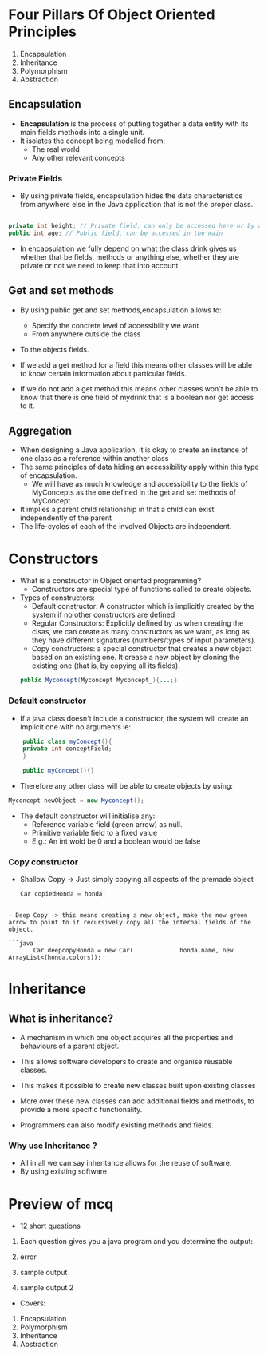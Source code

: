 # Four Pillars Of Object Oriented Principles

1. Encapsulation
2. Inheritance
3. Polymorphism
4. Abstraction

## Encapsulation

- **Encapsulation** is the process of putting together a data entity with its main fields methods into a single unit.
- It isolates the concept being modelled from:
	- The real world
	- Any other relevant concepts


### Private Fields 

- By using private fields, encapsulation hides the data characteristics from anywhere else in the Java application that is not the proper class.
```java 

private int height; // Private field, can only be accessed here or by a get/set
public int age; // Public field, can be accessed in the main
```

- In encapsulation we fully depend on what the class drink gives us whether that be fields, methods or anything else, whether they are private or not we need to keep that into account.

## Get and set methods 

- By using public get and set methods,encapsulation allows to:
	- Specify the concrete level of accessibility we want
	- From anywhere outside the class
- To the objects fields.

- If we add a get method for a field this means other classes will be able to know certain information about particular fields.
- If we do not add a get method this means other classes won't be able to know that there is one field of mydrink that is a boolean nor get access to it.

## Aggregation

- When designing a Java application, it is okay to create an instance of one class as a reference within another class
- The same principles of data hiding an accessibility apply within this type of encapsulation. 
	- We will have as much knowledge and accessibility to the fields of MyConcepts as the one defined in the get and set methods of MyConcept
- It implies a parent child relationship in that a child can exist independently of the parent
- The life-cycles of each of the involved Objects are independent.

# Constructors

- What is a constructor in Object oriented programming?
	- Constructors are special type of functions called to create objects.
- Types of constructors:
	- Default constructor: A constructor which is implicitly created by the system if no other constructors are defined
	- Regular Constructors: Explicitly defined by us when creating the clsas, we can create as many constructors as we want, as long as they have different signatures (numbers/types of input parameters).
	- Copy constructors: a special constructor that creates a new object based on an existing one. It crease a new object by cloning the existing one (that is, by copying all its fields).
	``` java
	public Myconcept(Myconcept Myconcept_){...;}
	```

### Default constructor 
- If a java class doesn't include a constructor, the system will create an implicit one with no arguments ie:

```java 
	public class myConcept(){
	private int conceptField;
	}

	public myConcept(){}
```

- Therefore any other class will be able to create objects by using:

```java
Myconcept newObject = new Myconcept();
```

- The default constructor will initialise any:
	- Reference variable field (green arrow) as null.
	- Primitive variable field to a fixed value
	- E.g.: An int wold be 0 and a boolean would be false

### Copy constructor
- Shallow Copy -> Just simply copying all aspects of the premade object 
	```java
	Car copiedHonda = honda;
```

- Deep Copy -> this means creating a new object, make the new green arrow to point to it recursively copy all the internal fields of the object.

```java 
	   Car deepcopyHonda = new Car(             honda.name, new ArrayList<(honda.colors));   
```

# Inheritance

## What is inheritance?

- A mechanism in which one object acquires all the properties and behaviours of a parent object.
- This allows software developers to create and organise reusable classes.

- This makes it possible to create new classes built upon existing classes

- More over these new classes can add additional fields and methods, to provide a more specific functionality.
- Programmers can also modify existing methods and fields.

### Why use Inheritance ?

- All in all we can say inheritance allows for the reuse of software.
- By using existing software 


# Preview of mcq 

- 12 short questions

1. Each question gives you a java program and you determine the output:

1. error
2. sample output
3. sample output 2

- Covers:
1. Encapsulation
2. Polymorphism
3. Inheritance
4. Abstraction